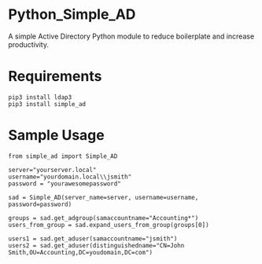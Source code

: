 # Python_Simple_AD
A simple Active Directory Python module to reduce boilerplate and increase productivity.

# Requirements
```
pip3 install ldap3
pip3 install simple_ad
```

# Sample Usage
```
from simple_ad import Simple_AD

server="yourserver.local"
username="yourdomain.local\\jsmith"
password = "yourawesomepassword"

sad = Simple_AD(server_name=server, username=username, password=password)

groups = sad.get_adgroup(samaccountname="Accounting*")
users_from_group = sad.expand_users_from_group(groups[0])

users1 = sad.get_aduser(samaccountname="jsmith")
users2 = sad.get_aduser(distinguishedname="CN=John Smith,OU=Accounting,DC=youdomain,DC=com")
```